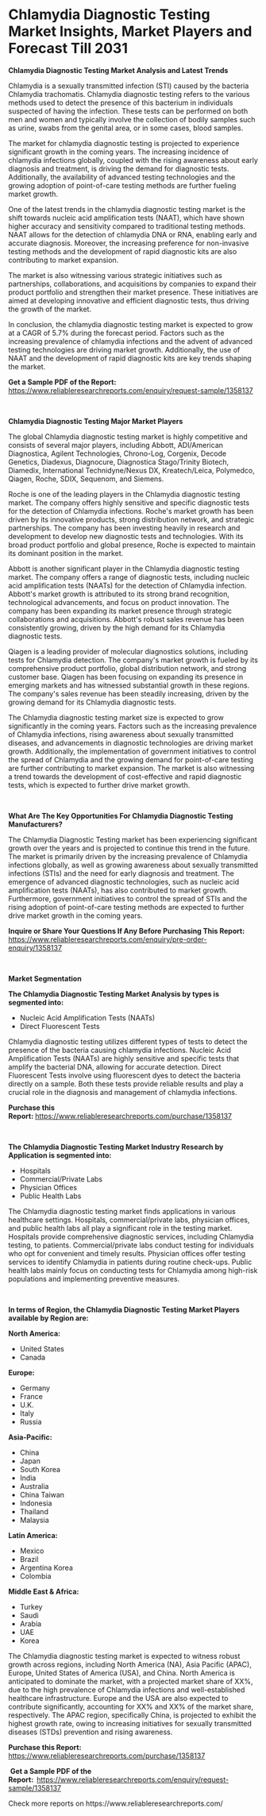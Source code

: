 <p><h1>Chlamydia Diagnostic Testing Market Insights, Market Players and Forecast Till 2031</h1></p><p><strong>Chlamydia Diagnostic Testing Market Analysis and Latest Trends</strong></p>
<p><p>Chlamydia is a sexually transmitted infection (STI) caused by the bacteria Chlamydia trachomatis. Chlamydia diagnostic testing refers to the various methods used to detect the presence of this bacterium in individuals suspected of having the infection. These tests can be performed on both men and women and typically involve the collection of bodily samples such as urine, swabs from the genital area, or in some cases, blood samples.</p><p>The market for chlamydia diagnostic testing is projected to experience significant growth in the coming years. The increasing incidence of chlamydia infections globally, coupled with the rising awareness about early diagnosis and treatment, is driving the demand for diagnostic tests. Additionally, the availability of advanced testing technologies and the growing adoption of point-of-care testing methods are further fueling market growth.</p><p>One of the latest trends in the chlamydia diagnostic testing market is the shift towards nucleic acid amplification tests (NAAT), which have shown higher accuracy and sensitivity compared to traditional testing methods. NAAT allows for the detection of chlamydia DNA or RNA, enabling early and accurate diagnosis. Moreover, the increasing preference for non-invasive testing methods and the development of rapid diagnostic kits are also contributing to market expansion.</p><p>The market is also witnessing various strategic initiatives such as partnerships, collaborations, and acquisitions by companies to expand their product portfolio and strengthen their market presence. These initiatives are aimed at developing innovative and efficient diagnostic tests, thus driving the growth of the market.</p><p>In conclusion, the chlamydia diagnostic testing market is expected to grow at a CAGR of 5.7% during the forecast period. Factors such as the increasing prevalence of chlamydia infections and the advent of advanced testing technologies are driving market growth. Additionally, the use of NAAT and the development of rapid diagnostic kits are key trends shaping the market.</p></p>
<p><strong>Get a Sample PDF of the Report:&nbsp;</strong> <a href="https://www.reliableresearchreports.com/enquiry/request-sample/1358137">https://www.reliableresearchreports.com/enquiry/request-sample/1358137</a></p>
<p>&nbsp;</p>
<p><strong>Chlamydia Diagnostic Testing Major Market Players</strong></p>
<p><p>The global Chlamydia diagnostic testing market is highly competitive and consists of several major players, including Abbott, ADI/American Diagnostica, Agilent Technologies, Chrono-Log, Corgenix, Decode Genetics, Diadexus, Diagnocure, Diagnostica Stago/Trinity Biotech, Diamedix, International Technidyne/Nexus DX, Kreatech/Leica, Polymedco, Qiagen, Roche, SDIX, Sequenom, and Siemens. </p><p>Roche is one of the leading players in the Chlamydia diagnostic testing market. The company offers highly sensitive and specific diagnostic tests for the detection of Chlamydia infections. Roche's market growth has been driven by its innovative products, strong distribution network, and strategic partnerships. The company has been investing heavily in research and development to develop new diagnostic tests and technologies. With its broad product portfolio and global presence, Roche is expected to maintain its dominant position in the market.</p><p>Abbott is another significant player in the Chlamydia diagnostic testing market. The company offers a range of diagnostic tests, including nucleic acid amplification tests (NAATs) for the detection of Chlamydia infection. Abbott's market growth is attributed to its strong brand recognition, technological advancements, and focus on product innovation. The company has been expanding its market presence through strategic collaborations and acquisitions. Abbott's robust sales revenue has been consistently growing, driven by the high demand for its Chlamydia diagnostic tests.</p><p>Qiagen is a leading provider of molecular diagnostics solutions, including tests for Chlamydia detection. The company's market growth is fueled by its comprehensive product portfolio, global distribution network, and strong customer base. Qiagen has been focusing on expanding its presence in emerging markets and has witnessed substantial growth in these regions. The company's sales revenue has been steadily increasing, driven by the growing demand for its Chlamydia diagnostic tests.</p><p>The Chlamydia diagnostic testing market size is expected to grow significantly in the coming years. Factors such as the increasing prevalence of Chlamydia infections, rising awareness about sexually transmitted diseases, and advancements in diagnostic technologies are driving market growth. Additionally, the implementation of government initiatives to control the spread of Chlamydia and the growing demand for point-of-care testing are further contributing to market expansion. The market is also witnessing a trend towards the development of cost-effective and rapid diagnostic tests, which is expected to further drive market growth.</p></p>
<p>&nbsp;</p>
<p><strong>What Are The Key Opportunities For Chlamydia Diagnostic Testing Manufacturers?</strong></p>
<p><p>The Chlamydia Diagnostic Testing market has been experiencing significant growth over the years and is projected to continue this trend in the future. The market is primarily driven by the increasing prevalence of Chlamydia infections globally, as well as growing awareness about sexually transmitted infections (STIs) and the need for early diagnosis and treatment. The emergence of advanced diagnostic technologies, such as nucleic acid amplification tests (NAATs), has also contributed to market growth. Furthermore, government initiatives to control the spread of STIs and the rising adoption of point-of-care testing methods are expected to further drive market growth in the coming years.</p></p>
<p><strong>Inquire or Share Your Questions If Any Before Purchasing This Report:</strong> <a href="https://www.reliableresearchreports.com/enquiry/pre-order-enquiry/1358137">https://www.reliableresearchreports.com/enquiry/pre-order-enquiry/1358137</a></p>
<p>&nbsp;</p>
<p><strong>Market Segmentation</strong></p>
<p><strong>The Chlamydia Diagnostic Testing Market Analysis by types is segmented into:</strong></p>
<p><ul><li>Nucleic Acid Amplification Tests (NAATs)</li><li>Direct Fluorescent Tests</li></ul></p>
<p><p>Chlamydia diagnostic testing utilizes different types of tests to detect the presence of the bacteria causing chlamydia infections. Nucleic Acid Amplification Tests (NAATs) are highly sensitive and specific tests that amplify the bacterial DNA, allowing for accurate detection. Direct Fluorescent Tests involve using fluorescent dyes to detect the bacteria directly on a sample. Both these tests provide reliable results and play a crucial role in the diagnosis and management of chlamydia infections.</p></p>
<p><strong>Purchase this Report:&nbsp;</strong><a href="https://www.reliableresearchreports.com/purchase/1358137">https://www.reliableresearchreports.com/purchase/1358137</a></p>
<p>&nbsp;</p>
<p><strong>The Chlamydia Diagnostic Testing Market Industry Research by Application is segmented into:</strong></p>
<p><ul><li>Hospitals</li><li>Commercial/Private Labs</li><li>Physician Offices</li><li>Public Health Labs</li></ul></p>
<p><p>The Chlamydia diagnostic testing market finds applications in various healthcare settings. Hospitals, commercial/private labs, physician offices, and public health labs all play a significant role in the testing market. Hospitals provide comprehensive diagnostic services, including Chlamydia testing, to patients. Commercial/private labs conduct testing for individuals who opt for convenient and timely results. Physician offices offer testing services to identify Chlamydia in patients during routine check-ups. Public health labs mainly focus on conducting tests for Chlamydia among high-risk populations and implementing preventive measures.</p></p>
<p>&nbsp;</p>
<p><strong>In terms of Region, the Chlamydia Diagnostic Testing Market Players available by Region are:</strong></p>
<p>
    <p> <strong> North America: </strong>
        <ul>
            <li>United States</li>
            <li>Canada</li>
        </ul>
        </p> 
    <p> <strong> Europe: </strong>
        <ul>
            <li>Germany</li>
            <li>France</li>
            <li>U.K.</li>
            <li>Italy</li>
            <li>Russia</li>
        </ul>
        </p> 
    <p> <strong> Asia-Pacific: </strong>
        <ul>
            <li>China</li>
            <li>Japan</li>
            <li>South Korea</li>
            <li>India</li>
            <li>Australia</li>
            <li>China Taiwan</li>
            <li>Indonesia</li>
            <li>Thailand</li>
            <li>Malaysia</li>
        </ul>
        </p> 
    <p> <strong> Latin America: </strong>
        <ul>
            <li>Mexico</li>
            <li>Brazil</li>
            <li>Argentina Korea</li>
            <li>Colombia</li>
        </ul>
        </p> 
    <p> <strong> Middle East & Africa: </strong>
        <ul>
            <li>Turkey</li>
            <li>Saudi</li>
            <li>Arabia</li>
            <li>UAE</li>
            <li>Korea</li>
        </ul>
    </p>
    </p>
<p><p>The Chlamydia diagnostic testing market is expected to witness robust growth across regions, including North America (NA), Asia Pacific (APAC), Europe, United States of America (USA), and China. North America is anticipated to dominate the market, with a projected market share of XX%, due to the high prevalence of Chlamydia infections and well-established healthcare infrastructure. Europe and the USA are also expected to contribute significantly, accounting for XX% and XX% of the market share, respectively. The APAC region, specifically China, is projected to exhibit the highest growth rate, owing to increasing initiatives for sexually transmitted diseases (STDs) prevention and rising awareness.</p></p>
<p><strong>Purchase this Report: </strong><a href="https://www.reliableresearchreports.com/purchase/1358137">https://www.reliableresearchreports.com/purchase/1358137</a></p>
<p>&nbsp;<strong>Get a Sample PDF of the Report:&nbsp;&nbsp;</strong><a href="https://www.reliableresearchreports.com/enquiry/request-sample/1358137">https://www.reliableresearchreports.com/enquiry/request-sample/1358137</a></p>
<p><strong></strong></p>
<p>Check more reports on https://www.reliableresearchreports.com/</p>